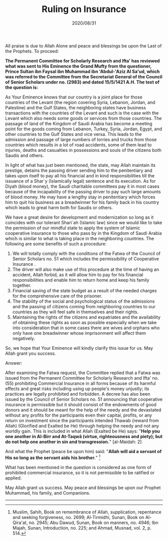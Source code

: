 ﻿---
layout: post
title: "Ruling on Insurance"
publisher: "alsalafiyyah@icloud.com"
source: "Fatawa Al-Lajnah Ad-Da'imah no. 21563"
hijri: Muharram 12, 1442 AH
date: 2020/08/31
category: [insurance]
shaykhs: 
 - Shaykh Abdul-Aziz Aal al-Shaykh
 - Shaykh Abdullah ibn Ghudayyan
 - Shaykh Salih Fawzan
 - Shaykh Bakr Abu Zayd
---

All praise is due to Allah Alone and peace and blessings be upon the Last of the Prophets. To proceed:

**The Permanent Committee for Scholarly Research and Ifta' has reviewed what was sent to His Eminence the Grand Mufty from the questioner, Prince Sultan ibn Faysal ibn Muhammad ibn 'Abdul-'Aziz Al Sa'ud, which was referred to the Committee from the Secretariat General of the Council of Senior Scholars under no. (2983) and dated 15/5/1421 A.H. The text of the question is:**

As Your Eminence knows that our country is a joint place for those countries of the Levant (the region covering Syria, Lebanon, Jordan, and Palestine) and the Gulf States, the neighboring states have business transactions with the countries of the Levant and such is the case with the Levant which also needs some goods or services from those countries. The passage of land of the Kingdom of Saudi Arabia has become a meeting point for the goods coming from Lebanon, Turkey, Syria, Jordan, Egypt, and other countries to the Gulf States and vice versa. This leads to the admission and passage of large numbers of lorries and trucks from those countries which results in a lot of road accidents, some of them lead to injuries, deaths and casualties in possessions and souls of the citizens both Saudis and others.

In light of what has just been mentioned, the state, may Allah maintain its prestige, detains the passing driver sending him to the penitentiary and takes upon itself to pay all his financial and in kind responsibilities till the issuance of a Shar`y (Islamically legal) sentence and its execution. As for Diyah (blood money), the Saudi charitable committees pay it in most cases because of the incapability of the passing driver to pay such large amounts of blood money. He may have a lengthy stay in penitentiary which forces him to quit his business as a breadwinner for his family back in his country which leads to great harm both for Saudis or others.

We have a great desire for development and modernization so long as it coincides with our tolerant Shari`ah (Islamic law) since we would like to take the permission of our mindful state to apply the system of Islamic cooperative insurance to those who pass by in the Kingdom of Saudi Arabia which is similar to what is taking place in the neighboring countries. The following are some benefits of such a procedure:

1. We will totally comply with the conditions of the Fatwa of the Council of Senior Scholars no. 51 which includes the permissibility of Cooperative Insurance .
2. The driver will also make use of this procedure at the time of having an accident, Allah forbid, as it will allow him to pay for his financial responsibilities and enable him to return home and keep his family together.
3. Financial saving of the state budget as a result of the needed charges for the comprehensive care of the prisoner.
4. The stability of the social and psychological status of the admissions and the passing of citizens coming from neighboring countries to our countries as they will feel safe in themselves and their rights.
5. Maintaining the rights of the citizens and expatriates and the availability of obtaining these rights as soon as possible especially when we take into consideration that in some cases there are wives and orphans who only have one breadwinner whose imprisonment will affect them negatively.

So, we hope that Your Eminence will kindly clarify this issue for us. May Allah grant you success.

Answer:

After examining the Fatwa request, the Committee replied that a Fatwa was issued from the Permanent Committee for Scholarly Research and Ifta' no. (55) prohibiting Commercial Insurance in all forms because of its harmful effects and great risks including using up people's money unjustly; its practices are legally prohibited and forbidden. A decree has also been issued by the Council of Senior Scholars no. 51 announcing that cooperative insurance is permissible but it should consist of the endowments of good donors and it should be meant for the help of the needy and the devastated without any profits for the participants even their capital, profits, or any return on investment since the participants intended Thawab (reward from Allah) (Glorified and Exalted be He) through helping the needy and not any worldly gain. This is included in what Allah (Exalted be He) says: "**Help you one another in Al-Birr and At-Taqwâ (virtue, righteousness and piety); but do not help one another in sin and transgression.**" [al-Maidah: 2]

And what the Prophet (peace be upon him) said: "**Allah will aid a servant of His so long as the servant aids his brother.**" [^1]

What has been mentioned in the question is considered as one form of prohibited commercial insurance, so it is not permissible to be ratified or applied.

May Allah grant us success. May peace and blessings be upon our Prophet Muhammad, his family, and Companions.

---

[^1]: Muslim, Sahih, Book on remembrance of Allah, supplication, repentance and seeking forgiveness, no. 2699; Al-Tirmidhi, Sunan, Book on Al-Qira'at, no. 2945; Abu Dawud, Sunan, Book on manners, no. 4946; Ibn Majah, Sunan, Introduction, no. 225; and Ahmad, Musnad, vol. 2, p. 514.
